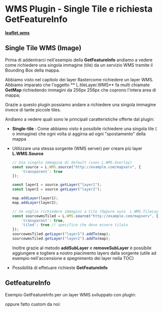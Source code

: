 # WMS Plugin - Single Tile e richiesta GetFeatureInfo

[**leaflet.wms**](https://github.com/heigeo/leaflet.wms)

## Single Tile WMS (Image)

Prima di addentrarci nell'esempio della **GetFeatureInfo** andiamo a vedere come richiedere una singola immagine (tile) da un servizio WMS tramite il Bounding Box della mappa.

Abbiamo visto nel capitolo dei layer Rastercome richiedere un layer WMS. Abbiamo imparato che l'oggetto ** L.tileLayer.WMS** fa multi chiamate **GetMap** richiedendo immagini da 256px 256px che coprono l'intera area di mappa;

Grazie a questo plugin possiamo andare a richiedere una singola immagine invece di tante piccole tiles.

Andiamo a vedere quali sono le principali caratteristiche offerte dal plugin:

* **Single-tile** : Come abbiamo visto è possibile richiedere una singola tile ( o immagine) che ogni volta si aggirna ad ogni "spostamento" della mappa

* Utilizzare una stessa sorgente (WMS server) per creare più layer **L.WMS.Source**

  ```js
  // Usa singola immagine di default (uses L.WMS.Overlay)
  const source = L.WMS.source("http://example.com/mapserv", {
      'transparent': true
  });
  
  const layer1 = source.getLayer("layer1");
  const layer2 = source.getLayer("layer2");
  
  map.addLayer(layer1);
  map.addLayer(layer2);
  
  // Se voglio richiedere immagini a tile (Oppure uuso  L.WMS.TileLayer)
  const sourcewmsTiled = L.WMS.source("http://example.com/mapserv", {
      'transparent': true,
      'tiled': true // specifico che deve essere tilata
  });
  sourcewmsTiled.getLayer("layer1").addTo(map);
  sourcewmsTiled.getLayer("layer2").addTo(map);
  
  ```
  Inoltre grazie al metodo **addSubLayer** e **removeSubLayer** è possibile aggiungere e togliere a nostro piacimento layers dalla sorgente (utile ad esempio nell'accensione e spegnimento dei layer nella TOC)

* Possibilità di effetuare richieste **GetFeatureInfo**
 

## GetfeatureInfo

Esempio GetFeatureInfo per un layer WMS sviluppato con plugin:

<getfeatureinfo-plugin></getfeatureinfo-plugin>

oppure fatto custom da noi:

<getfeatureinfo></getfeatureinfo>

